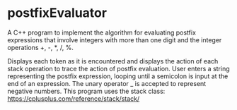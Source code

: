 # postfixEvaluator
A C++ program to implement the algorithm for evaluating postfix expressions that involve integers with more than one digit and the integer operations +, -, *, /, %.

Displays each token as it is encountered and displays the action of each stack operation to trace the action of postfix evaluation. User enters a string representing the postfix expression, looping until a semicolon is input at the end of an expression. The unary operator _ is accepted to represent negative numbers. This program uses the stack class: https://cplusplus.com/reference/stack/stack/



